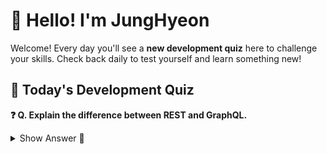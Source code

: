 # 👋 Hello! I'm JungHyeon

Welcome! Every day you'll see a **new development quiz** here to challenge your skills.
Check back daily to test yourself and learn something new!

## 🧩 Today's Development Quiz

<!--START_SECTION:quiz-->

**❓ Q. Explain the difference between REST and GraphQL.**

<details>
<summary>Show Answer 👀</summary>
<p>REST: multiple endpoints, fixed responses
GraphQL: single endpoint, client-defined response</p>
</details>
<!--END_SECTION:quiz-->
